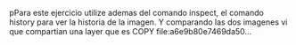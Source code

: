 pPara este ejercicio utilize ademas del comando inspect, el comando history para ver la historia de la imagen. Y comparando las dos imagenes vi que compartian una layer que es COPY file:a6e9b80e7469da50…